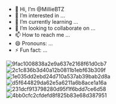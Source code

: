 - 👋 Hi, I’m @MillieBTZ
- 👀 I’m interested in ...
- 🌱 I’m currently learning ...
- 💞️ I’m looking to collaborate on ...
- 📫 How to reach me ...
- 😄 Pronouns: ...
- ⚡ Fun fact: ...

<!---
MillieBTZ/MillieBTZ is a ✨ special ✨ repository because its `README.md` (this file) appears on your GitHub profile.
You can click the Preview link to take a look at your changes.
--->
![9fac1008838a2e9a637e2168f61d0cb7](https://github.com/MillieBTZ/MillieBTZ/assets/156215913/aa734c66-0ba9-4c6a-93b0-6e100f1289be)
![2c1c836b3d40a12b0811b1ebf63b309f](https://github.com/MillieBTZ/MillieBTZ/assets/156215913/6768fcd3-cce6-4e2f-ae70-eb93c8b2ae6b)
![1e035dd2ebd24d710a537ab39bab2d8a](https://github.com/MillieBTZ/MillieBTZ/assets/156215913/6d121b6e-0ef7-404a-812d-27d29dab15b3)
![d5f644829da62e5a6211a6b8ace1a16a](https://github.com/MillieBTZ/MillieBTZ/assets/156215913/401933fa-70fe-43fc-951b-0f8b45a35cd2)
![231dcf913798280d95f1f6bdd7ce6d58](https://github.com/MillieBTZ/MillieBTZ/assets/156215913/71b1a61b-ebbd-490f-b5d3-3048e79af629)
![4bb0cfc2cfdefd8f825b83e68d387951](https://github.com/MillieBTZ/MillieBTZ/assets/156215913/5f191826-f6d9-4eac-8eb7-7dcd34234971)
